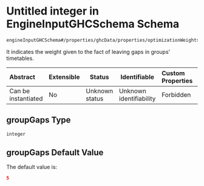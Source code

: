 # Untitled integer in EngineInputGHCSchema Schema

```txt
engineInputGHCSchema#/properties/ghcData/properties/optimizationWeights/properties/timetableGaps/properties/groupGaps
```

It indicates the weight given to the fact of leaving gaps in groups' timetables.


| Abstract            | Extensible | Status         | Identifiable            | Custom Properties | Additional Properties | Access Restrictions | Defined In                                                         |
| :------------------ | ---------- | -------------- | ----------------------- | :---------------- | --------------------- | ------------------- | ------------------------------------------------------------------ |
| Can be instantiated | No         | Unknown status | Unknown identifiability | Forbidden         | Allowed               | none                | [ghc.schema.json\*](../out/ghc.schema.json "open original schema") |

## groupGaps Type

`integer`

## groupGaps Default Value

The default value is:

```json
5
```
